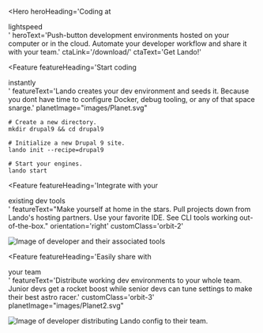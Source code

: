 ---
---

<Hero 
  heroHeading='Coding at <div class="emphasis">lightspeed</div>'
  heroText='Push-button development environments hosted on your computer or in the cloud. Automate your developer workflow and share it with your team.'
  ctaLink='/download/'
  ctaText='Get Lando!'
>
  <Stats />
</Hero>

<Feature 
  featureHeading='Start coding <div class="emphasis">instantly</div>'
  featureText='Lando creates your dev environment and seeds it. Because you dont have time to configure Docker, debug tooling, or any of that space snarge.'
  planetImage="images/Planet.svg"
>
<template v-slot:afterFeatureContent>
  <Icons />
</template>
<CodeGroup>
  <CodeGroupItem title="LAUNCH">

  ```bash:no-line-numbers
  # Create a new directory.
  mkdir drupal9 && cd drupal9

  # Initialize a new Drupal 9 site.
  lando init --recipe=drupal9

  # Start your engines.
  lando start
  ```

  </CodeGroupItem>
</CodeGroup>
</Feature>

<Feature featureHeading='Integrate with your <div class="emphasis">existing dev tools</div>'
  featureText="Make yourself at home in the stars. Pull projects down from Lando's hosting partners. Use your favorite IDE.  See CLI tools working out-of-the-box."
  orientation='right'
  customClass='orbit-2'
>

![Image of developer and their associated tools](images/integrate-dev-tools.png)

</Feature>

<Feature 
  featureHeading='Easily share with <div class="emphasis">your team</div>'
  featureText='Distribute working dev environments to your whole team. Junior devs get a rocket boost while senior devs can tune settings to make their best astro racer.'
  customClass='orbit-3'
  planetImage="images/Planet2.svg"
>

![Image of developer distributing Lando config to their team.](images/share-with-team.png)

</Feature>

<Logos />

<Quotes />

